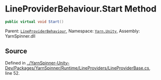 # LineProviderBehaviour.Start Method


```csharp
public virtual void Start()
```



<div class="class-metadata">

Parent: [`LineProviderBehaviour`](/api/csharp/yarn.unity/lineproviderbehaviour.md), Namespace: [`Yarn.Unity`](/api/csharp/yarn.unity/README.md), Assembly: YarnSpinner.dll
</div>

## Source
Defined in [../YarnSpinner-Unity-Dev/Packages/YarnSpinner/Runtime/LineProviders/LineProviderBase.cs](https://github.com/YarnSpinnerTool/YarnSpinner-Unity//blob/develop/Runtime/LineProviders/LineProviderBase.cs#L52), line 52.
